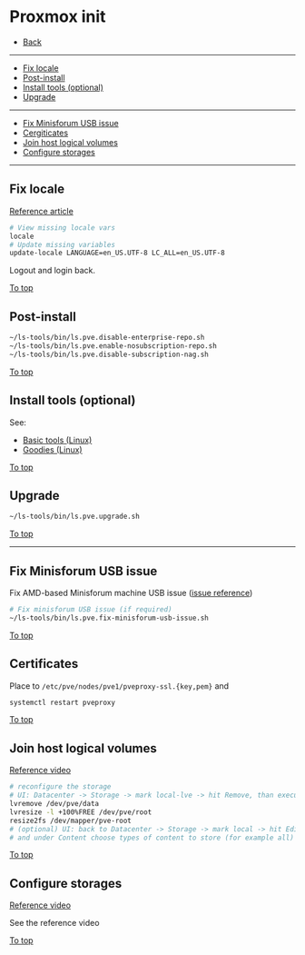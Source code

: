 # <a id="top"></a> Proxmox init

* [Back](readme.md)
---
* [Fix locale](#fix-locale)
* [Post-install](#post-install)
* [Install tools (optional)](#install-tools)
* [Upgrade](#upgrade)
---
* [Fix Minisforum USB issue](#post-install)
* [Cergiticates](#certificates)
* [Join host logical volumes](#join-host-logical-volumes)
* [Configure storages](#configure-storages)
---

## Fix locale

[Reference article](https://serverfault.com/a/446048)

```sh
# View missing locale vars
locale
# Update missing variables
update-locale LANGUAGE=en_US.UTF-8 LC_ALL=en_US.UTF-8
```

Logout and login back.

[To top]

## Post-install

```sh
~/ls-tools/bin/ls.pve.disable-enterprise-repo.sh
~/ls-tools/bin/ls.pve.enable-nosubscription-repo.sh
~/ls-tools/bin/ls.pve.disable-subscription-nag.sh
```

[To top]

## <a id="install-tools"></a> Install tools (optional)

See:
* [Basic tools (Linux)](../linux/basic-tools.md) 
* [Goodies (Linux)](../linux/goodies.md)

[To top]

## Upgrade

```sh
~/ls-tools/bin/ls.pve.upgrade.sh
```

[To top]

---

## Fix Minisforum USB issue

Fix AMD-based Minisforum machine USB issue ([issue reference](https://bbs.minisforum.com/threads/the-iommu-issue-boot-and-usb-problems.2180/))

```sh
# Fix minisforum USB issue (if required)
~/ls-tools/bin/ls.pve.fix-minisforum-usb-issue.sh
```

[To top]

## Certificates

Place to `/etc/pve/nodes/pve1/pveproxy-ssl.{key,pem}` and
```sh
systemctl restart pveproxy
```

[To top]

## Join host logical volumes

[Reference video](https://youtu.be/GYOlulPwxlE?list=PLk3oVaFzBUufFbrE4Y0gnQcjzfmEmT93o&t=372)


```sh
# reconfigure the storage
# UI: Datacenter -> Storage -> mark local-lve -> hit Remove, than execute:
lvremove /dev/pve/data
lvresize -l +100%FREE /dev/pve/root
resize2fs /dev/mapper/pve-root
# (optional) UI: back to Datacenter -> Storage -> mark local -> hit Edit
# and under Content choose types of content to store (for example all)
```

[To top]

## Configure storages

[Reference video](https://www.youtube.com/watch?v=Gy5iWpbZbDg)

See the reference video

[To top]

[To top]: #top
